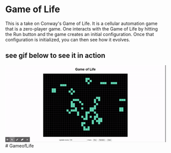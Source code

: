 # Game of Life 

This is a take on Conway's Game of Life. It is a cellular automation game that is a zero-player game. One interacts with the Game of Life by hitting the Run button and the game creates an initial configuration. Once that configuration is initialized, you can then see how it evolves. 

## see gif below to see it in action 
![Image of Gif](https://github.com/kmmatthews15/GameofLife/blob/master/gif/ezgif.com-video-to-gif%20(1).gif?raw=true)# GameofLife
